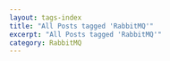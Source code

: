 ```yaml
---
layout: tags-index
title: "All Posts tagged 'RabbitMQ'"
excerpt: "All Posts tagged 'RabbitMQ'"
category: RabbitMQ
---
```

